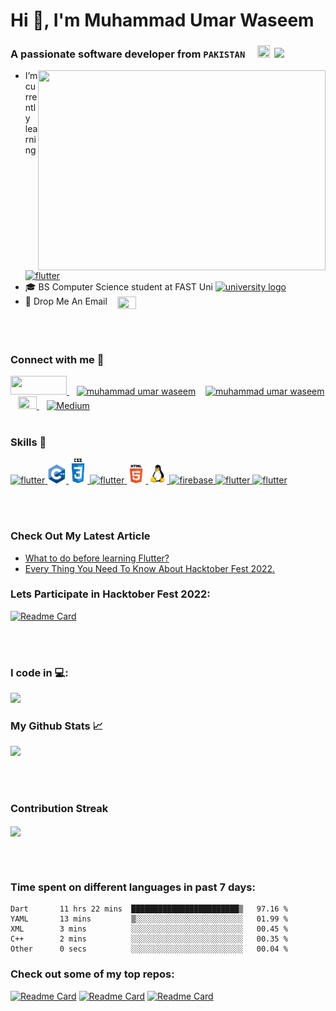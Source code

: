 # Hi 👋, I'm Muhammad Umar Waseem


### A passionate software developer from ` PAKISTAN ` &nbsp; &nbsp; <img src="https://images.emojiterra.com/twitter/512px/1f1f5-1f1f0.png" height=20 width=20 /> &nbsp;![](https://komarev.com/ghpvc/?username=Umar-Waseem)
<img align="right" src="https://raw.githubusercontent.com/gist/patevs/b007a0e98fb216438d4cbf559fac4166/raw/88f20c9d749d756be63f22b09f3c4ac570bc5101/programming.gif" width="460" height="320" />  

- I’m currently learning &nbsp; <a href="https://www.java.com/en/" target="_blank" rel="noreferrer"> <img src="https://dev.java/assets/images/java-logo-vert-blk.png" alt="flutter" width="40" height="40"/> </a>
- 🎓 BS Computer Science student at FAST Uni <a href="http://isb.nu.edu.pk/" target="_blank" rel="noreferrer"> <img src="http://isb.nu.edu.pk/assets/images/logo.png" alt="university logo" width="20" height="20"/> </a>
- 📧 Drop Me An Email &nbsp;&nbsp;  <a href="mailto:umar.waseem@gmail.com" target="blank"><img align="center" src="https://mailmeteor.com/logos/assets/PNG/Gmail_Logo_256px.png" alt="" height="20" width="30" /></a> <br> 




<br> <br>

### Connect with me 🤝
<div align = "left">
<a href="https://g.dev/umar-waseem" target="blank"><img src="https://www.gstatic.com/devrel-devsite/prod/vf0a37f79faad17a4ba7ad32be120d7095e49b17f56e183e15bf9d3819216d0c9/developers/images/lockup.svg" alt="" height="30" width="90" />
</a>   &nbsp;&nbsp;        <a href="https://www.linkedin.com/in/umarwaseem/" target="blank"><img src="https://raw.githubusercontent.com/rahuldkjain/github-profile-readme-generator/master/src/images/icons/Social/linked-in-alt.svg" alt="muhammad umar waseem" height="30" width="30" /></a>   &nbsp;&nbsp;      <a href="https://stackoverflow.com/users/17903563/muhammad-umar-waseem" target="blank"><img  src="https://raw.githubusercontent.com/rahuldkjain/github-profile-readme-generator/master/src/images/icons/Social/stack-overflow.svg" alt="muhammad umar waseem" height="30" width="30" /></a>  &nbsp;&nbsp;       <a href="mailto:umar.waseem@gmail.com" target="blank"><img  src="https://mailmeteor.com/logos/assets/PNG/Gmail_Logo_256px.png" alt="" height="20" width="30" />         </a>         &nbsp;&nbsp;
<a href="https://medium.com/@umar.waseem" target="blank"><img src="https://play-lh.googleusercontent.com/hB9t3Z-mi284_49HA3nAuhO-W5Cyhje7r2P9McdgORoVCd-0SV54c12NMQWLHnqALw" alt="Medium" height="30" width="30" /></a>

</div> <br>






### Skills 💪

<p> 
<a href="https://developer.mozilla.org/en-US/docs/Web/JavaScript" target="_blank" rel="noreferrer"> <img src="https://copm.s3.amazonaws.com/189aa059.png" alt="flutter" width="30" height="30"/> </a>
<a href="https://www.w3schools.com/cpp/" target="_blank" rel="noreferrer"> <img src="https://raw.githubusercontent.com/devicons/devicon/master/icons/cplusplus/cplusplus-original.svg" alt="cplusplus" width="30" height="30"/> </a> <a href="https://www.w3schools.com/css/" target="_blank" rel="noreferrer"> <img src="https://raw.githubusercontent.com/devicons/devicon/master/icons/css3/css3-original-wordmark.svg" alt="css3" width="30" height="40"/> </a> <a href="https://flutter.dev" target="_blank" rel="noreferrer"> <img src="https://www.vectorlogo.zone/logos/flutterio/flutterio-icon.svg" alt="flutter" width="30" height="30"/> </a> <a href="https://www.w3.org/html/" target="_blank" rel="noreferrer"> <img src="https://raw.githubusercontent.com/devicons/devicon/master/icons/html5/html5-original-wordmark.svg" alt="html5" width="30" height="30"/> </a> <a href="https://www.linux.org/" target="_blank" rel="noreferrer"> <img src="https://raw.githubusercontent.com/devicons/devicon/master/icons/linux/linux-original.svg" alt="linux" width="30" height="30"/> </a> <a href="https://firebase.google.com" target="_blank" rel="noreferrer"> <img src="https://img.icons8.com/color/452/firebase.png" alt="firebase" width="30" height="30"/> </a> <a href="https://nodejs.org/en/" target="_blank" rel="noreferrer"> <img src="https://nodejs.org/static/images/logo.svg" alt="flutter" width="30" height="30"/> </a> <a href="https://www.oracle.com/database/" target="_blank" rel="noreferrer"> <img src="https://miro.medium.com/max/750/1*x5D-t_6hTxA_5YDtAZJZvw.jpeg" alt="flutter" width="60" height="40"/> </a></p>

<br> <br>

### Check Out My Latest Article 

- <a target="_blank" href="https://medium.com/@umar.waseem/things-you-need-to-know-before-starting-flutter-af8c7639f7ab">What to do before learning Flutter?</a>
- <a target="_blank" href="https://medium.com/@umar.waseem/hacktober-fest-once-again-98830f0ab7c9">Every Thing You Need To Know About Hacktober Fest 2022.</a>


### Lets Participate in Hacktober Fest 2022:



[![Readme Card](https://github-readme-stats.vercel.app/api/pin/?username=Umar-Waseem&repo=Contribute-Hacktober-Fest-2022&show_owner=true&theme=dracula)](https://github.com/Umar-Waseem/Contribute-Hacktober-Fest-2022)



<br> <br>

### I code in 💻:

<img  src = "https://github-readme-stats.vercel.app/api/top-langs/?username=Umar-Waseem&layout=compact&theme=dracula&border_radius=18&langs_count=10" >&nbsp;&nbsp;&nbsp;&nbsp;&nbsp;&nbsp;&nbsp;

### My Github Stats 📈

<img src = "https://github-readme-stats.vercel.app/api?username=Umar-Waseem&show_icons=true&theme=dracula&title_color=fffff1&border_radius=18" >


<br> <br>


### Contribution Streak
<p>
<img align="center" src="https://github-readme-streak-stats.herokuapp.com?user=Umar-Waseem&theme=dracula">
</p>

<br> <br>

### Time spent on different languages in past 7 days:

<!--START_SECTION:waka-->

```text
Dart       11 hrs 22 mins  ████████████████████████▒   97.16 %
YAML       13 mins         ▒░░░░░░░░░░░░░░░░░░░░░░░░   01.99 %
XML        3 mins          ░░░░░░░░░░░░░░░░░░░░░░░░░   00.45 %
C++        2 mins          ░░░░░░░░░░░░░░░░░░░░░░░░░   00.35 %
Other      0 secs          ░░░░░░░░░░░░░░░░░░░░░░░░░   00.04 %
```

<!--END_SECTION:waka-->

### Check out some of my top repos:

[![Readme Card](https://github-readme-stats.vercel.app/api/pin/?username=Umar-Waseem&repo=Chat-Flutter-Firebase&show_owner=true&theme=dracula)](https://github.com/Umar-Waseem/Chat-Flutter-Firebase)
[![Readme Card](https://github-readme-stats.vercel.app/api/pin/?username=Umar-Waseem&repo=Movie-App-Flutter&show_owner=true&theme=dracula)](https://github.com/Umar-Waseem/Movie-App-Flutter)
[![Readme Card](https://github-readme-stats.vercel.app/api/pin/?username=Umar-Waseem&repo=Shop-App-Flutter-Firebase&show_owner=true&theme=dracula)](https://github.com/Umar-Waseem/Shop-App-Flutter-Firebase)





